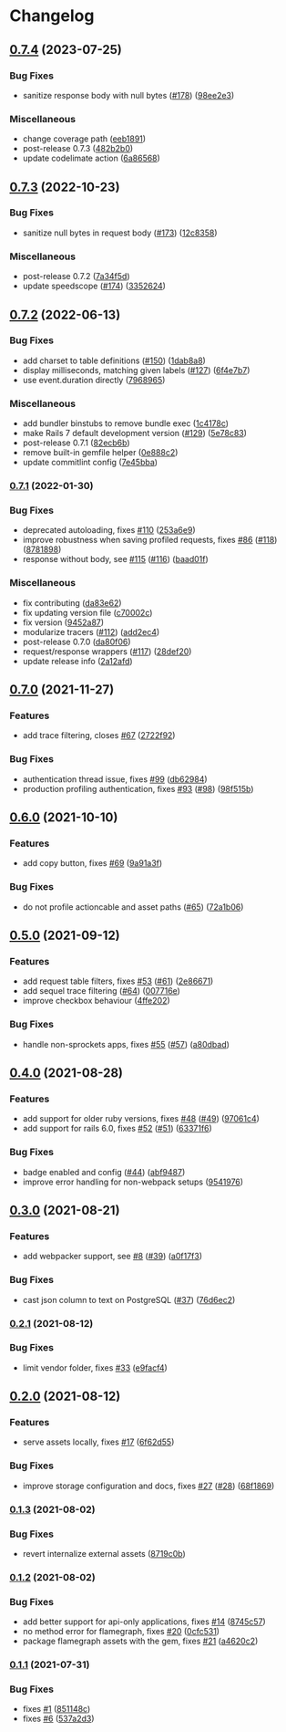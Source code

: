 # Changelog

## [0.7.4](https://github.com/hschne/rails-mini-profiler/compare/v0.7.3...v0.7.4) (2023-07-25)


### Bug Fixes

* sanitize response body with null bytes ([#178](https://github.com/hschne/rails-mini-profiler/issues/178)) ([98ee2e3](https://github.com/hschne/rails-mini-profiler/commit/98ee2e3608562f0628b4653cc9f4b1b489544bc8))


### Miscellaneous

* change coverage path ([eeb1891](https://github.com/hschne/rails-mini-profiler/commit/eeb18914302763003fbc8c3bd0fae55d036e9215))
* post-release 0.7.3 ([482b2b0](https://github.com/hschne/rails-mini-profiler/commit/482b2b0f7cb24dc178283d62fcd266222af48c53))
* update codelimate action ([6a86568](https://github.com/hschne/rails-mini-profiler/commit/6a86568ed7edb4cda4126e36d93af44d71712cf0))

## [0.7.3](https://github.com/hschne/rails-mini-profiler/compare/v0.7.2...v0.7.3) (2022-10-23)


### Bug Fixes

* sanitize null bytes in request body ([#173](https://github.com/hschne/rails-mini-profiler/issues/173)) ([12c8358](https://github.com/hschne/rails-mini-profiler/commit/12c8358c2ced76084d38e750d750732417070e01))


### Miscellaneous

* post-release 0.7.2 ([7a34f5d](https://github.com/hschne/rails-mini-profiler/commit/7a34f5de1567bd63f984e7e9a962422bd29c7f0b))
* update speedscope ([#174](https://github.com/hschne/rails-mini-profiler/issues/174)) ([3352624](https://github.com/hschne/rails-mini-profiler/commit/3352624668dd5e914c44c91971a29dd8b5b7f9b9))

## [0.7.2](https://github.com/hschne/rails-mini-profiler/compare/v0.7.1...v0.7.2) (2022-06-13)


### Bug Fixes

* add charset to table definitions ([#150](https://github.com/hschne/rails-mini-profiler/issues/150)) ([1dab8a8](https://github.com/hschne/rails-mini-profiler/commit/1dab8a873ce2908af5f87039d300d85765a9cd29))
* display milliseconds, matching given labels ([#127](https://github.com/hschne/rails-mini-profiler/issues/127)) ([6f4e7b7](https://github.com/hschne/rails-mini-profiler/commit/6f4e7b762e30a11b027cd3fcdbb799ae9707b4ec))
* use event.duration directly ([7968965](https://github.com/hschne/rails-mini-profiler/commit/7968965d3c234746d0de2c2b407fecfb524aa05d))


### Miscellaneous

* add bundler binstubs to remove bundle exec ([1c4178c](https://github.com/hschne/rails-mini-profiler/commit/1c4178c76e94fa764e0f4d2bad81348a719f5d68))
* make Rails 7 default development version ([#129](https://github.com/hschne/rails-mini-profiler/issues/129)) ([5e78c83](https://github.com/hschne/rails-mini-profiler/commit/5e78c83cf6941d9f2ed9ccf7951a8ccea2c62510))
* post-release 0.7.1 ([82ecb6b](https://github.com/hschne/rails-mini-profiler/commit/82ecb6b429f9b944dbc48596dc19578998149d9b))
* remove built-in gemfile helper ([0e888c2](https://github.com/hschne/rails-mini-profiler/commit/0e888c25ce8d2a5c048a85ddda35f49d3e1045bc))
* update commitlint config ([7e45bba](https://github.com/hschne/rails-mini-profiler/commit/7e45bba5b60a579822445025000ae9625c41e053))

### [0.7.1](https://github.com/hschne/rails-mini-profiler/compare/v0.7.0...v0.7.1) (2022-01-30)


### Bug Fixes

* deprecated autoloading, fixes [#110](https://github.com/hschne/rails-mini-profiler/issues/110) ([253a6e9](https://github.com/hschne/rails-mini-profiler/commit/253a6e9384047b06910f5b439c4b1a7354bfcfaa))
* improve robustness when saving profiled requests, fixes [#86](https://github.com/hschne/rails-mini-profiler/issues/86) ([#118](https://github.com/hschne/rails-mini-profiler/issues/118)) ([8781898](https://github.com/hschne/rails-mini-profiler/commit/87818981d6af08c56729695def04d7232c00bfcd))
* response without body, see [#115](https://github.com/hschne/rails-mini-profiler/issues/115) ([#116](https://github.com/hschne/rails-mini-profiler/issues/116)) ([baad01f](https://github.com/hschne/rails-mini-profiler/commit/baad01f4009a91353577c09c48a2a64b8e2b3227))


### Miscellaneous

* fix contributing ([da83e62](https://github.com/hschne/rails-mini-profiler/commit/da83e62d7e44fab998b13f2682a070081731c7c3))
* fix updating version file ([c70002c](https://github.com/hschne/rails-mini-profiler/commit/c70002cb8bfe63259430053fcb0463a97be19223))
* fix version ([9452a87](https://github.com/hschne/rails-mini-profiler/commit/9452a87b0143c2ce7d0e0c1320f1d17e847c3547))
* modularize tracers ([#112](https://github.com/hschne/rails-mini-profiler/issues/112)) ([add2ec4](https://github.com/hschne/rails-mini-profiler/commit/add2ec4647609f442bc4c78b68524bfacf617738))
* post-release 0.7.0 ([da80f06](https://github.com/hschne/rails-mini-profiler/commit/da80f06509303e12a9ea74e5befadd1274893302))
* request/response wrappers ([#117](https://github.com/hschne/rails-mini-profiler/issues/117)) ([28def20](https://github.com/hschne/rails-mini-profiler/commit/28def20213bbb534493b69ee4c8baeeb907354ff))
* update release info ([2a12afd](https://github.com/hschne/rails-mini-profiler/commit/2a12afd3d65183c9f90037279ae59464e3ef201c))

## [0.7.0](https://www.github.com/hschne/rails-mini-profiler/compare/v0.6.0...v0.7.0) (2021-11-27)


### Features

* add trace filtering, closes [#67](https://www.github.com/hschne/rails-mini-profiler/issues/67) ([2722f92](https://www.github.com/hschne/rails-mini-profiler/commit/2722f92b8c7dad14b89a64716b28dc6a960b0992))


### Bug Fixes

* authentication thread issue, fixes [#99](https://www.github.com/hschne/rails-mini-profiler/issues/99) ([db62984](https://www.github.com/hschne/rails-mini-profiler/commit/db62984cf306b94db4c97808f303b0d3959b4afd))
* production profiling authentication, fixes [#93](https://www.github.com/hschne/rails-mini-profiler/issues/93) ([#98](https://www.github.com/hschne/rails-mini-profiler/issues/98)) ([98f515b](https://www.github.com/hschne/rails-mini-profiler/commit/98f515b8519b88cb2383b22e5cd5762ccf831cdb))

## [0.6.0](https://www.github.com/hschne/rails-mini-profiler/compare/v0.5.0...v0.6.0) (2021-10-10)


### Features

* add copy button, fixes [#69](https://www.github.com/hschne/rails-mini-profiler/issues/69) ([9a91a3f](https://www.github.com/hschne/rails-mini-profiler/commit/9a91a3f70b35bc7bc96cb3a56116aa35c0d9d8a3))


### Bug Fixes

* do not profile actioncable and asset paths ([#65](https://www.github.com/hschne/rails-mini-profiler/issues/65)) ([72a1b06](https://www.github.com/hschne/rails-mini-profiler/commit/72a1b069b4fddedc81b40ce6b9528ea7b1852279))

## [0.5.0](https://www.github.com/hschne/rails-mini-profiler/compare/v0.4.0...v0.5.0) (2021-09-12)


### Features

* add request table filters, fixes [#53](https://www.github.com/hschne/rails-mini-profiler/issues/53) ([#61](https://www.github.com/hschne/rails-mini-profiler/issues/61)) ([2e86671](https://www.github.com/hschne/rails-mini-profiler/commit/2e86671c58bf3a451c5a813495693aec782725c8))
* add sequel trace filtering ([#64](https://www.github.com/hschne/rails-mini-profiler/issues/64)) ([007716e](https://www.github.com/hschne/rails-mini-profiler/commit/007716e8279d39511b8652f05f3cbedc723d09bb))
* improve checkbox behaviour ([4ffe202](https://www.github.com/hschne/rails-mini-profiler/commit/4ffe202149f48c73b20742094c84d310157baccf))


### Bug Fixes

* handle non-sprockets apps, fixes [#55](https://www.github.com/hschne/rails-mini-profiler/issues/55) ([#57](https://www.github.com/hschne/rails-mini-profiler/issues/57)) ([a80dbad](https://www.github.com/hschne/rails-mini-profiler/commit/a80dbad6505a5ad1ae8c737f80f586a3e5a7b10e))

## [0.4.0](https://www.github.com/hschne/rails-mini-profiler/compare/v0.3.0...v0.4.0) (2021-08-28)


### Features

* add support for older ruby versions, fixes [#48](https://www.github.com/hschne/rails-mini-profiler/issues/48) ([#49](https://www.github.com/hschne/rails-mini-profiler/issues/49)) ([97061c4](https://www.github.com/hschne/rails-mini-profiler/commit/97061c478da59f02975d88e2883e4a0e3bad4ef5))
* add support for rails 6.0, fixes [#52](https://www.github.com/hschne/rails-mini-profiler/issues/52) ([#51](https://www.github.com/hschne/rails-mini-profiler/issues/51)) ([63371f6](https://www.github.com/hschne/rails-mini-profiler/commit/63371f6558cb6009ff73a56a7f0e0fa3bccc46cd))


### Bug Fixes

* badge enabled and config ([#44](https://www.github.com/hschne/rails-mini-profiler/issues/44)) ([abf9487](https://www.github.com/hschne/rails-mini-profiler/commit/abf948711dcb1d82cbc02f342c2997d4b3c2e6d4))
* improve error handling for non-webpack setups ([9541976](https://www.github.com/hschne/rails-mini-profiler/commit/954197601531bd9bd3704db2c6a463e69e5b5819))

## [0.3.0](https://www.github.com/hschne/rails-mini-profiler/compare/v0.2.1...v0.3.0) (2021-08-21)


### Features

* add webpacker support, see [#8](https://www.github.com/hschne/rails-mini-profiler/issues/8) ([#39](https://www.github.com/hschne/rails-mini-profiler/issues/39)) ([a0f17f3](https://www.github.com/hschne/rails-mini-profiler/commit/a0f17f3088307474d7428fc8487c51fb2f0746cf))


### Bug Fixes

* cast json column to text on PostgreSQL ([#37](https://www.github.com/hschne/rails-mini-profiler/issues/37)) ([76d6ec2](https://www.github.com/hschne/rails-mini-profiler/commit/76d6ec209fb1f6a04e3e46e3c7d1f3c6ed369fdf))

### [0.2.1](https://www.github.com/hschne/rails-mini-profiler/compare/v0.2.0...v0.2.1) (2021-08-12)


### Bug Fixes

* limit vendor folder, fixes [#33](https://www.github.com/hschne/rails-mini-profiler/issues/33) ([e9facf4](https://www.github.com/hschne/rails-mini-profiler/commit/e9facf4c583a4742b162b9da177d443ef11adf08))

## [0.2.0](https://www.github.com/hschne/rails-mini-profiler/compare/v0.1.3...v0.2.0) (2021-08-12)


### Features

* serve assets locally, fixes [#17](https://www.github.com/hschne/rails-mini-profiler/issues/17) ([6f62d55](https://www.github.com/hschne/rails-mini-profiler/commit/6f62d5584f934e7e61fd0735c4ab00718f1be6c3))


### Bug Fixes

* improve storage configuration and docs, fixes [#27](https://www.github.com/hschne/rails-mini-profiler/issues/27) ([#28](https://www.github.com/hschne/rails-mini-profiler/issues/28)) ([68f1869](https://www.github.com/hschne/rails-mini-profiler/commit/68f18690b4f805f6826a5cacea60cd411089bc3e))

### [0.1.3](https://www.github.com/hschne/rails-mini-profiler/compare/v0.1.2...v0.1.3) (2021-08-02)


### Bug Fixes

* revert internalize external assets ([8719c0b](https://www.github.com/hschne/rails-mini-profiler/commit/8719c0b8bcb0babd42d322969fbbd5bbcdd9abeb))

### [0.1.2](https://www.github.com/hschne/rails-mini-profiler/compare/v0.1.1...v0.1.2) (2021-08-02)


### Bug Fixes

* add better support for api-only applications, fixes [#14](https://www.github.com/hschne/rails-mini-profiler/issues/14) ([8745c57](https://www.github.com/hschne/rails-mini-profiler/commit/8745c57f37218b24e097c1b1b323b7aeb52d03af))
* no method error for flamegraph, fixes [#20](https://www.github.com/hschne/rails-mini-profiler/issues/20) ([0cfc531](https://www.github.com/hschne/rails-mini-profiler/commit/0cfc531865ffc3a0086dc4d8671c4ca766c89481))
* package flamegraph assets with the gem, fixes [#21](https://www.github.com/hschne/rails-mini-profiler/issues/21) ([a4620c2](https://www.github.com/hschne/rails-mini-profiler/commit/a4620c2d912f11fa7fefc6d2b5b36d97789479e3))

### [0.1.1](https://www.github.com/hschne/rails-mini-profiler/compare/v0.1.0...v0.1.1) (2021-07-31)


### Bug Fixes

* fixes [#1](https://www.github.com/hschne/rails-mini-profiler/issues/1) ([851148c](https://www.github.com/hschne/rails-mini-profiler/commit/851148cd445f3ebb335c350b3f9a301240cc2831))
* fixes [#6](https://www.github.com/hschne/rails-mini-profiler/issues/6) ([537a2d3](https://www.github.com/hschne/rails-mini-profiler/commit/537a2d32c991d8f1b75c4393f3d36078010e2585))
